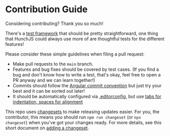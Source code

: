 # Contribution Guide

Considering contributing? Thank you so much!

There's a [test framework](./test/README.md) that should be pretty straightforward, one thing that HunchJS could always use more of are thoughtful tests for the different features!

Please consider these simple guidelines when filing a pull request:

* Make pull requests to the `main` branch.
* Features and bug fixes should be covered by test cases. (If you find a bug and don't know how to write a test, that's okay, feel free to open a PR anyway and we can learn together!)
* Commits should follow the [Angular commit convention](https://github.com/angular/angular.js/blob/master/CONTRIBUTING.md#-git-commit-guidelines) but just try your best and it can be sorted out later!
* It should be automatically configured via [.editorconfig](.editorconfig), but use [tabs for indentation, spaces for alignment](https://gist.github.com/saibotsivad/06021a81865226cfc140)

This repo uses [changesets](https://github.com/changesets/changesets) to make releasing updates easier. For you, the contributor, this means you should run `npm run changeset` (or `npx changeset`) when you've got your changes ready. For more details, see this short document on [adding a changeset](https://github.com/changesets/changesets/blob/main/docs/adding-a-changeset.md#i-am-in-a-single-package-repository).
